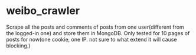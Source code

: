 # weibo_crawler
Scrape all the posts and comments of posts from one user(different from the logged-in one) and store them in MongoDB. Only tested for 10 pages of posts for now(one cookie, one IP. not sure to what extend it will cause blocking.)
